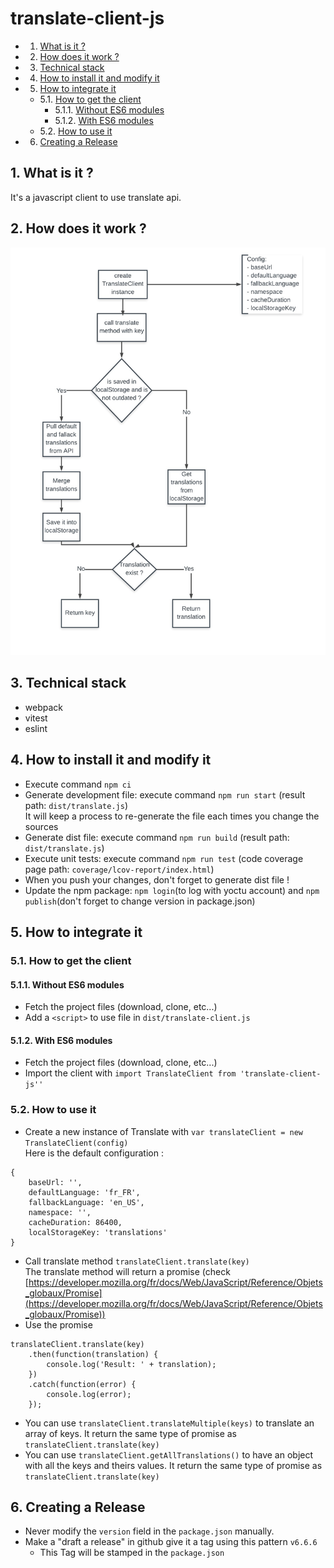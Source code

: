 # translate-client-js

<!-- vscode-markdown-toc -->
* 1. [What is it ?](#Whatisit)
* 2. [How does it work ?](#Howdoesitwork)
* 3. [Technical stack](#Technicalstack)
* 4. [How to install it and modify it](#Howtoinstallitandmodifyit)
* 5. [How to integrate it](#Howtointegrateit)
	* 5.1. [How to get the client](#Howtogettheclient)
		* 5.1.1. [Without ES6 modules](#WithoutES6modules)
		* 5.1.2. [With ES6 modules](#WithES6modules)
	* 5.2. [How to use it](#Howtouseit)
* 6. [Creating a Release](#CreatingaRelease)

<!-- vscode-markdown-toc-config
	numbering=true
	autoSave=true
	/vscode-markdown-toc-config -->
<!-- /vscode-markdown-toc -->

##  1. <a name='Whatisit'></a>What is it ?

It's a javascript client to use translate api.

##  2. <a name='Howdoesitwork'></a>How does it work ?

![alt text](https://raw.githubusercontent.com/flash-global/translate-client-js/master/documentation/images/chart_translate_client_js.jpeg)

##  3. <a name='Technicalstack'></a>Technical stack

- webpack
- vitest
- eslint



##  4. <a name='Howtoinstallitandmodifyit'></a>How to install it and modify it

- Execute command `npm ci`
- Generate development file: execute command `npm run start` (result path: `dist/translate.js`) <br />
It will keep a process to re-generate the file each times you change the sources
- Generate dist file: execute command `npm run build` (result path: `dist/translate.js`)
- Execute unit tests: execute command `npm run test` (code coverage page path: `coverage/lcov-report/index.html`)
- When you push your changes, don't forget to generate dist file !
- Update the npm package: `npm login`(to log with yoctu account) and `npm publish`(don't forget to change version in package.json)

##  5. <a name='Howtointegrateit'></a>How to integrate it
###  5.1. <a name='Howtogettheclient'></a>How to get the client
####  5.1.1. <a name='WithoutES6modules'></a>Without ES6 modules

- Fetch the project files (download, clone, etc...)
- Add a `<script>` to use file in `dist/translate-client.js`

####  5.1.2. <a name='WithES6modules'></a>With ES6 modules

- Fetch the project files (download, clone, etc...)
- Import the client with `import TranslateClient from 'translate-client-js''`

###  5.2. <a name='Howtouseit'></a>How to use it

- Create a new instance of Translate with `var translateClient = new TranslateClient(config)` <br />
Here is the default configuration : <br >
```
{
    baseUrl: '',
    defaultLanguage: 'fr_FR',
    fallbackLanguage: 'en_US',
    namespace: '',
    cacheDuration: 86400,
    localStorageKey: 'translations'
} 
```
- Call translate method `translateClient.translate(key)`<br />
The translate method will return a promise (check [https://developer.mozilla.org/fr/docs/Web/JavaScript/Reference/Objets_globaux/Promise](https://developer.mozilla.org/fr/docs/Web/JavaScript/Reference/Objets_globaux/Promise))
- Use the promise<br />
```
translateClient.translate(key)
    .then(function(translation) {
        console.log('Result: ' + translation);
    })
    .catch(function(error) {
        console.log(error);
    });
```
- You can use `translateClient.translateMultiple(keys)` to translate an array of keys. It return the same type of promise as `translateClient.translate(key)`
- You can use `translateClient.getAllTranslations()` to have an object with all the keys and theirs values. It return the same type of promise as `translateClient.translate(key)`


##  6. <a name='CreatingaRelease'></a>Creating a Release

- Never modify the `version` field in the `package.json` manually.
- Make a "draft a release" in github give it a tag using this pattern `v6.6.6`
    - This Tag will be stamped in the `package.json`
  